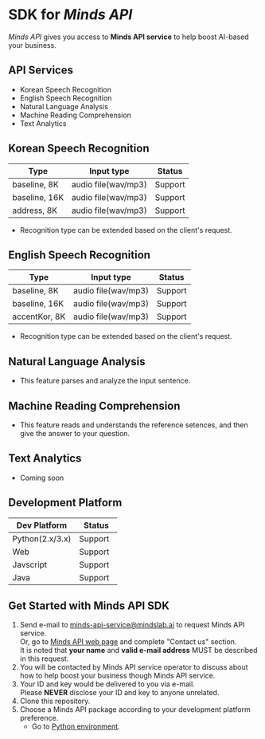 # SDK for *Minds API*

*Minds API* gives you access to **Minds API service** to help boost AI-based your business.

## API Services
- Korean Speech Recognition
- English Speech Recognition
- Natural Language Analysis 
- Machine Reading Comprehension
- Text Analytics

## Korean Speech Recognition

|     Type      |      Input type     | Status       | 
| ------------- | ------------------- | ------------ |
| baseline,  8K | audio file(wav/mp3) | Support      |
| baseline, 16K | audio file(wav/mp3) | Support      |
| address,   8K | audio file(wav/mp3) | Support      |

- Recognition type can be extended based on the client's request.

## English Speech Recognition

|     Type      |      Input type     | Status       | 
| ------------- | ------------------- | ------------ |
| baseline,  8K | audio file(wav/mp3) | Support      |
| baseline, 16K | audio file(wav/mp3) | Support      |
| accentKor, 8K | audio file(wav/mp3) | Support      |

- Recognition type can be extended based on the client's request.

## Natural Language Analysis
- This feature parses and analyze the input sentence.

## Machine Reading Comprehension
- This feature reads and understands the reference setences, and then give the answer to your question.

## Text Analytics
- Coming soon

## Development Platform

| Dev Platform    |    Status   |
| --------------- | ----------- |
| Python(2.x/3.x) | Support     |
| Web             | Support     |
| Javscript       | Support     |
| Java            | Support     |


## Get Started with Minds API SDK
1. Send e-mail to minds-api-service@mindslab.ai to request Minds API service.  
     Or, go to [Minds API web page](http://mindslab.ai/?page_id=4789) and complete "Contact us" section.   
   It is noted that **your name** and **valid e-mail address** MUST be described in this request.
2. You will be contacted by Minds API service operator to discuss about how to help boost your business though Minds API service.
3. Your ID and key would be delivered to you via e-mail.  
Please **NEVER** disclose your ID and key to anyone unrelated.
4. Clone this repository.   
5. Choose a Minds API package according to your development platform preference.   
   - Go to [Python environment](https://github.com/mindslab-ai/Minds_API_SDK/tree/master/py).
